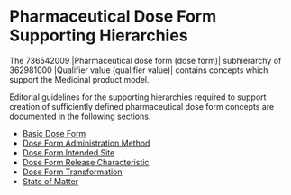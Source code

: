 # Pharmaceutical Dose Form Supporting Hierarchies

The 736542009 |Pharmaceutical dose form (dose form)| subhierarchy of 362981000 |Qualifier value (qualifier value)| contains concepts which support the Medicinal product model. 

Editorial guidelines for the supporting hierarchies required to support creation of sufficiently defined pharmaceutical dose form concepts are documented in the following sections.

  * [Basic Dose Form](?section=basic-dose-form#basic-dose-form)
  * [Dose Form Administration Method](?section=dose-form-administration-method#dose-form-administration-method)
  * [Dose Form Intended Site](?section=dose-form-intended-site#dose-form-intended-site)
  * [Dose Form Release Characteristic](?section=dose-form-release-characteristic#dose-form-release-characteristic)
  * [Dose Form Transformation](?section=dose-form-transformation#dose-form-transformation)
  * [State of Matter](?section=state-of-matter#state-of-matter)

